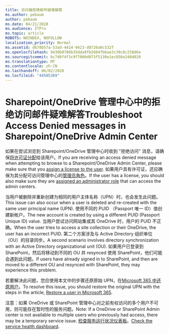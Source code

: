 ```yaml
---
title: 访问被拒绝邮件疑难解答
ms.author: pebaum
author: pebaum
ms.date: 04/21/2020
ms.audience: ITPro
ms.topic: article
ROBOTS: NOINDEX, NOFOLLOW
localization_priority: Normal
ms.assetid: d678b57a-53ad-4414-9423-d8726a0c532f
ms.openlocfilehash: 9430b9786b35dda9fb2604fb6ae3c39c8c258d6e
ms.sourcegitcommit: bc7d6f4f3c9f7060d073f5130e1ec856e248d020
ms.translationtype: MT
ms.contentlocale: zh-CN
ms.lasthandoff: 06/02/2020
ms.locfileid: "44505369"
---
```

# <a name="troubleshoot-access-denied-messages-in-sharepointonedrive-admin-center"></a><span data-ttu-id="50ead-102">Sharepoint/OneDrive 管理中心中的拒绝访问邮件疑难解答</span><span class="sxs-lookup"><span data-stu-id="50ead-102">Troubleshoot Access Denied messages in Sharepoint/OneDrive Admin Center</span></span>

<span data-ttu-id="50ead-103">如果在尝试浏览到 Sharepoint/OneDrive 管理中心时收到 "拒绝访问" 消息，请确保[将许可证分配](https://docs.microsoft.com/microsoft-365/admin/add-users/add-users)给该用户。</span><span class="sxs-lookup"><span data-stu-id="50ead-103">If you are receiving an access denied message when attempting to browse to a Sharepoint/OneDrive Admin Center, please make sure that you [assign a license to the user](https://docs.microsoft.com/microsoft-365/admin/add-users/add-users).</span></span> <span data-ttu-id="50ead-104">如果用户具有许可证，还应确保为其分配可访问管理中心的[管理员角色](hhttps://docs.microsoft.com/microsoft-365/admin/add-users/about-admin-roles)。</span><span class="sxs-lookup"><span data-stu-id="50ead-104">If the user has a license, you should also make sure they are [assigned an administrator role](hhttps://docs.microsoft.com/microsoft-365/admin/add-users/about-admin-roles) that can access the admin centers.</span></span>

<span data-ttu-id="50ead-105">当用户被删除并重新创建为相同的用户主体名称（UPN）时，也会发生此问题。</span><span class="sxs-lookup"><span data-stu-id="50ead-105">This issue can also occur when a user is deleted and re-created with the same user principal name (UPN).</span></span> <span data-ttu-id="50ead-106">使用不同的 PUID （Passport 唯一 ID）值创建新帐户。</span><span class="sxs-lookup"><span data-stu-id="50ead-106">The new account is created by using a different PUID (Passport Unique ID) value.</span></span> <span data-ttu-id="50ead-107">当用户尝试访问网站集或其 OneDrive 时，用户的 PUID 不正确。</span><span class="sxs-lookup"><span data-stu-id="50ead-107">When the user tries to access a site collection or their OneDrive, the user has an incorrect PUID.</span></span> <span data-ttu-id="50ead-108">第二个方案涉及与 Active Directory 组织单位（OU）的目录同步。</span><span class="sxs-lookup"><span data-stu-id="50ead-108">A second scenario involves directory synchronization with an Active Directory organizational unit (OU).</span></span> <span data-ttu-id="50ead-109">如果用户已登录到 SharePoint，然后将移动到不同的 OU 并 resynced 使用 SharePoint，他们可能会遇到此问题。</span><span class="sxs-lookup"><span data-stu-id="50ead-109">If users have already signed in to SharePoint, and then are moved to a different OU and resynced with SharePoint, they may experience this problem.</span></span>

<span data-ttu-id="50ead-110">若要解决此问题，您应使用本文中的步骤还原原始 UPN，在[Microsoft 365 中还原用户](https://docs.microsoft.com/microsoft-365/admin/add-users/restore-user)。</span><span class="sxs-lookup"><span data-stu-id="50ead-110">To resolve this issue, you should restore the original UPN with the steps in the article, [Restore a user in Microsoft 365](https://docs.microsoft.com/microsoft-365/admin/add-users/restore-user).</span></span>

<span data-ttu-id="50ead-111">注意：如果 OneDrive 或 SharePoint 管理中心对之前有权访问的多个用户不可用，则可能存在暂时性的服务问题。</span><span class="sxs-lookup"><span data-stu-id="50ead-111">Note: If a OneDrive or SharePoint Admin center is not available to multiple users who previously had access, there may be a temporary service issue.</span></span>  <span data-ttu-id="50ead-112">[检查服务运行状况仪表板](https://portal.office.com/adminportal/home#/servicehealth)。</span><span class="sxs-lookup"><span data-stu-id="50ead-112">[Check the service health dashboard](https://portal.office.com/adminportal/home#/servicehealth).</span></span>


